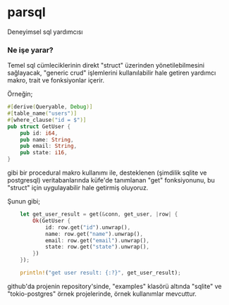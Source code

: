# parsql
Deneyimsel sql yardımcısı

### Ne işe yarar?

Temel sql cümleciklerinin direkt "struct" üzerinden yönetilebilmesini sağlayacak, "generic crud" işlemlerini kullanılabilir hale getiren yardımcı makro, trait ve fonksiyonlar içerir.

Örneğin;

```rust
#[derive(Queryable, Debug)]
#[table_name("users")]
#[where_clause("id = $")]
pub struct GetUser {
    pub id: i64,
    pub name: String,
    pub email: String,
    pub state: i16,
}
```

gibi bir procedural makro kullanımı ile, desteklenen (şimdilik sqlite ve postgresql) veritabanlarında küfe'de tanımlanan "get" fonksiyonunu, bu "struct" için uygulayabilir hale getirmiş oluyoruz.

Şunun gibi;

```rust
    let get_user_result = get(&conn, get_user, |row| {
        Ok(GetUser {
            id: row.get("id").unwrap(),
            name: row.get("name").unwrap(),
            email: row.get("email").unwrap(),
            state: row.get("state").unwrap(),
        })
    });

    println!("get user result: {:?}", get_user_result);
```

github'da projenin repository'sinde, "examples" klasörü altında "sqlite" ve "tokio-postgres" örnek projelerinde, örnek kullanımlar mevcuttur.